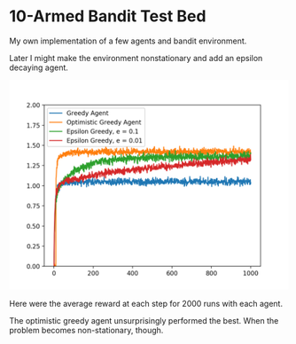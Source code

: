 # 10-Armed Bandit Test Bed

My own implementation of a few agents and bandit environment.

Later I might make the environment nonstationary and add an epsilon decaying agent.

![agents](Figures/Figure_1.png)

Here were the average reward at each step for 2000 runs with each agent.

The optimistic greedy agent unsurprisingly performed the best. When the problem becomes non-stationary, though.

